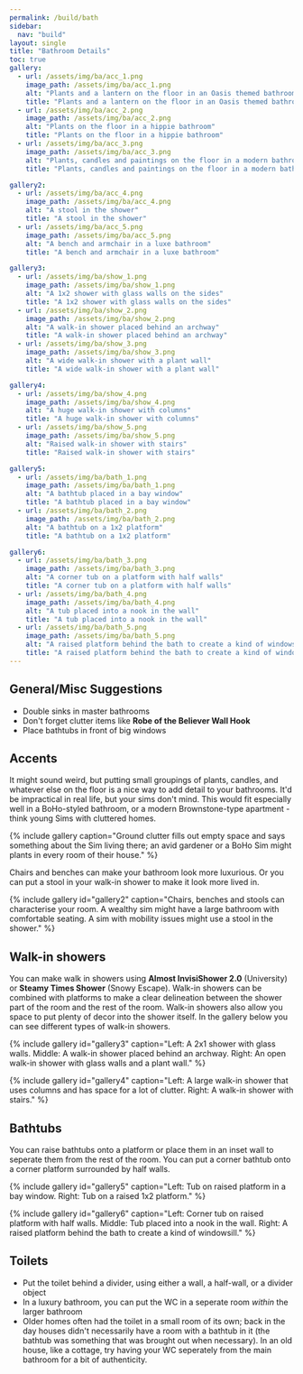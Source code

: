 ```yaml
---
permalink: /build/bath
sidebar:
  nav: "build"
layout: single
title: "Bathroom Details"
toc: true
gallery:
  - url: /assets/img/ba/acc_1.png
    image_path: /assets/img/ba/acc_1.png
    alt: "Plants and a lantern on the floor in an Oasis themed bathroom"
    title: "Plants and a lantern on the floor in an Oasis themed bathroom"
  - url: /assets/img/ba/acc_2.png
    image_path: /assets/img/ba/acc_2.png
    alt: "Plants on the floor in a hippie bathroom"
    title: "Plants on the floor in a hippie bathroom"
  - url: /assets/img/ba/acc_3.png
    image_path: /assets/img/ba/acc_3.png
    alt: "Plants, candles and paintings on the floor in a modern bathroom"
    title: "Plants, candles and paintings on the floor in a modern bathroom"

gallery2:
  - url: /assets/img/ba/acc_4.png
    image_path: /assets/img/ba/acc_4.png
    alt: "A stool in the shower"
    title: "A stool in the shower"
  - url: /assets/img/ba/acc_5.png
    image_path: /assets/img/ba/acc_5.png
    alt: "A bench and armchair in a luxe bathroom"
    title: "A bench and armchair in a luxe bathroom"

gallery3:
  - url: /assets/img/ba/show_1.png
    image_path: /assets/img/ba/show_1.png
    alt: "A 1x2 shower with glass walls on the sides"
    title: "A 1x2 shower with glass walls on the sides"
  - url: /assets/img/ba/show_2.png
    image_path: /assets/img/ba/show_2.png
    alt: "A walk-in shower placed behind an archway"
    title: "A walk-in shower placed behind an archway"
  - url: /assets/img/ba/show_3.png
    image_path: /assets/img/ba/show_3.png
    alt: "A wide walk-in shower with a plant wall"
    title: "A wide walk-in shower with a plant wall"

gallery4:
  - url: /assets/img/ba/show_4.png
    image_path: /assets/img/ba/show_4.png
    alt: "A huge walk-in shower with columns"
    title: "A huge walk-in shower with columns"
  - url: /assets/img/ba/show_5.png
    image_path: /assets/img/ba/show_5.png
    alt: "Raised walk-in shower with stairs"
    title: "Raised walk-in shower with stairs"   

gallery5:
  - url: /assets/img/ba/bath_1.png
    image_path: /assets/img/ba/bath_1.png
    alt: "A bathtub placed in a bay window"
    title: "A bathtub placed in a bay window"
  - url: /assets/img/ba/bath_2.png
    image_path: /assets/img/ba/bath_2.png
    alt: "A bathtub on a 1x2 platform"
    title: "A bathtub on a 1x2 platform"

gallery6:
  - url: /assets/img/ba/bath_3.png
    image_path: /assets/img/ba/bath_3.png
    alt: "A corner tub on a platform with half walls"
    title: "A corner tub on a platform with half walls"
  - url: /assets/img/ba/bath_4.png
    image_path: /assets/img/ba/bath_4.png
    alt: "A tub placed into a nook in the wall"
    title: "A tub placed into a nook in the wall"
  - url: /assets/img/ba/bath_5.png
    image_path: /assets/img/ba/bath_5.png
    alt: "A raised platform behind the bath to create a kind of windowsill"
    title: "A raised platform behind the bath to create a kind of windowsill"
---
```


## General/Misc Suggestions
* Double sinks in master bathrooms
* Don't forget clutter items like **Robe of the Believer Wall Hook**
* Place bathtubs in front of big windows

## Accents

It might sound weird, but putting small groupings of plants, candles, and whatever else on the floor is a nice way to add detail to your bathrooms. It'd be impractical in real life, but your sims don't mind. This would fit especially well in a BoHo-styled bathroom, or a modern Brownstone-type apartment - think young Sims with cluttered homes. 

{% include gallery caption="Ground clutter fills out empty space and says something about the Sim living there; an avid gardener or a BoHo Sim might plants in every room of their house." %}

Chairs and benches can make your bathroom look more luxurious. Or you can put a stool in your walk-in shower to make it look more lived in. 

{% include gallery id="gallery2" caption="Chairs, benches and stools can characterise your room. A wealthy sim might have a large bathroom with comfortable seating. A sim with mobility issues might use a stool in the shower." %}

## Walk-in showers

You can make walk in showers using **Almost InvisiShower 2.0** (University) or **Steamy Times Shower** (Snowy Escape). Walk-in showers can be combined with platforms to make a clear delineation between the shower part of the room and the rest of the room. Walk-in showers also allow you space to put plenty of decor into the shower itself. In the gallery below you can see different types of walk-in showers. 

{% include gallery id="gallery3" caption="Left: A 2x1 shower with glass walls. Middle: A walk-in shower placed behind an archway. Right: An open walk-in shower with glass walls and a plant wall." %}

{% include gallery id="gallery4" caption="Left: A large walk-in shower that uses columns and has space for a lot of clutter. Right: A walk-in shower with stairs." %}

## Bathtubs

You can raise bathtubs onto a platform or place them in an inset wall to seperate them from the rest of the room. You can put a corner bathtub onto a corner platform surrounded by half walls.

{% include gallery id="gallery5" caption="Left: Tub on raised platform in a bay window. Right: Tub on a raised 1x2 platform." %}

{% include gallery id="gallery6" caption="Left: Corner tub on raised platform with half walls. Middle: Tub placed into a nook in the wall. Right: A raised platform behind the bath to create a kind of windowsill." %}

## Toilets
* Put the toilet behind a divider, using either a wall, a half-wall, or a divider object
* In a luxury bathroom, you can put the WC in a seperate room *within* the larger bathroom
* Older homes often had the toilet in a small room of its own; back in the day houses didn't necessarily have a room with a bathtub in it (the bathtub was something that was brought out when necessary). In an old house, like a cottage, try having your WC seperately from the main bathroom for a bit of authenticity. 